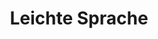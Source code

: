 ---
title: Leichte Sprache
custom_title:
  html: PAGES.LANGUAGE_EASY
  menu: PAGES.LANGUAGE_EASY_MENU_TITLE
meta:
  title: PAGES.LANGUAGE_EASY_META_TITLE
  keywords: PAGES.LANGUAGE_EASY_META_KEYWORDS
  description: PAGES.LANGUAGE_EASY_META_DESCRIPTION
visible: true
routes:
  default: /leichte-sprache
content:
  items: '@self.modular'
  order:
    by: default
toggleTag: true
---